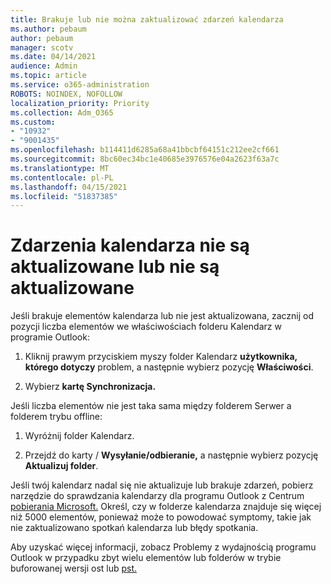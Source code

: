 ```yaml
---
title: Brakuje lub nie można zaktualizować zdarzeń kalendarza
ms.author: pebaum
author: pebaum
manager: scotv
ms.date: 04/14/2021
audience: Admin
ms.topic: article
ms.service: o365-administration
ROBOTS: NOINDEX, NOFOLLOW
localization_priority: Priority
ms.collection: Adm_O365
ms.custom:
- "10932"
- "9001435"
ms.openlocfilehash: b114411d6285a68a41bbcbf64151c212ee2cf661
ms.sourcegitcommit: 8bc60ec34bc1e40685e3976576e04a2623f63a7c
ms.translationtype: MT
ms.contentlocale: pl-PL
ms.lasthandoff: 04/15/2021
ms.locfileid: "51837385"
---
```

# <a name="calendar-events-missing-or-not-updating"></a>Zdarzenia kalendarza nie są aktualizowane lub nie są aktualizowane

Jeśli brakuje elementów kalendarza lub nie jest aktualizowana, zacznij od pozycji liczba elementów we właściwościach folderu Kalendarz w programie Outlook: 

1. Kliknij prawym przyciskiem myszy folder Kalendarz **użytkownika, którego dotyczy** problem, a następnie wybierz pozycję **Właściwości**.

1. Wybierz **kartę Synchronizacja.**

Jeśli liczba elementów nie jest taka sama między folderem Serwer a folderem trybu offline:

1.  Wyróżnij  folder Kalendarz.

1.  Przejdź do karty / **Wysyłanie/odbieranie,** a następnie wybierz pozycję **Aktualizuj folder**.

Jeśli twój kalendarz nadal się nie aktualizuje lub brakuje zdarzeń, pobierz narzędzie do sprawdzania kalendarzy dla programu Outlook z Centrum [pobierania Microsoft.](https://www.microsoft.com/download/details.aspx?id=28786) Określ, czy w folderze kalendarza znajduje się więcej niż 5000 elementów, ponieważ może to powodować symptomy, takie jak nie zaktualizowano spotkań kalendarza lub błędy spotkania. 

Aby uzyskać więcej informacji, zobacz Problemy z wydajnością programu Outlook w przypadku zbyt wielu elementów lub folderów w trybie buforowanej wersji ost lub [pst.](https://docs.microsoft.com/outlook/troubleshoot/performance/performance-issues-if-too-many-items-or-folders)